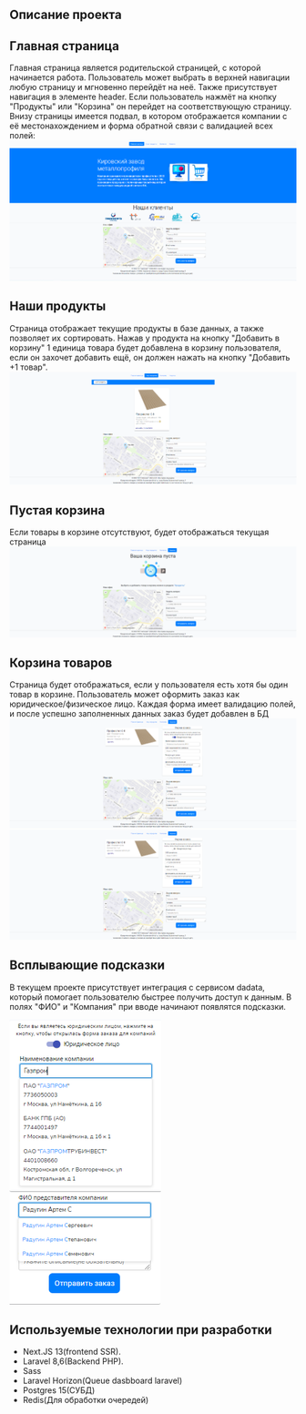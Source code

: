 ## Описание проекта



## Главная страница

Главная страница является родительской страницей, с которой начинается работа. Пользователь может выбрать в верхней навигации любую страницу и мгновенно перейдёт на неё. Также присутствует навигация в элементе header. Если пользователь нажмёт на кнопку "Продукты" или "Корзина" он перейдет на соответствующую страницу. Внизу страницы имеется подвал, в котором отображается компании с её местонахождением и форма обратной связи с валидацией всех полей:
![alt text](preview/Main.png "Главная страница")

## Наши продукты

Страница отображает текущие продукты в базе данных, а также позволяет их сортировать. Нажав у продукта на кнопку "Добавить в корзину" 1 единица товара будет добавлена в корзину пользователя, если он захочет добавить ещё, он должен нажать на кнопку "Добавить +1 товар".
![alt text](preview/Products.png "Продукты")

## Пустая корзина

Если товары в корзине отсутствуют, будет отображаться текущая страница
![alt text](preview/CartEmpty.png "Фото пустой корзины")


## Корзина товаров

Страница будет отображаться, если у пользователя есть хотя бы один товар в корзине. Пользователь может оформить заказ как юридическое/физическое лицо. Каждая форма имеет валидацию полей, и после успешно заполненных данных заказ будет добавлен в БД
![alt text](preview/CartCompanyOrder.png "Фото пустой корзины")
![alt text](preview/CartPersonOrder.png "Фото пустой корзины")
## Всплывающие подсказки

В текущем проекте присутствует интеграция с сервисом dadata, который помогает пользователю быстрее получить доступ к данным. В полях "ФИО" и "Компания" при вводе начинают появлятся подсказки.

![alt text](preview/DadataCompany.png)
![alt text](preview/DadataFIO.png)

## Используемые технологии при разработки
- Next.JS 13(frontend SSR).
- Laravel 8,6(Backend PHP).
- Sass
- Laravel Horizon(Queue dasbboard laravel)
- Postgres 15(СУБД)
- Redis(Для обработки очередей)
